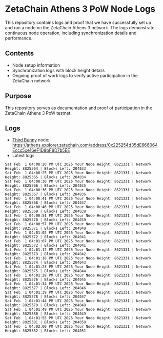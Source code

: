 # ZetaChain Athens 3 PoW Node Logs
This repository contains logs and proof that we have successfully set up and run a node on the ZetaChain Athens 3 network. The logs demonstrate continuous node operation, including synchronization details and performance.

## Contents
- Node setup information
- Synchronization logs with block height details
- Ongoing proof of work logs to verify active participation in the ZetaChain network

## Purpose
This repository serves as documentation and proof of participation in the ZetaChain Athens 3 PoW testnet.

## Logs

- [Third Bunny](https://thirdbunny.xyz/) node: https://athens.explorer.zetachain.com/address/0x225254d35dE666064Eccc5ce16eF1D8bF8D7b5EE
- Latest logs:
```
Sat Feb  1 04:00:20 PM UTC 2025 Your Node Height: 8621331 | Network Height: 8825364 | Blocks Left: 204033
Sat Feb  1 04:00:25 PM UTC 2025 Your Node Height: 8621331 | Network Height: 8825365 | Blocks Left: 204034
Sat Feb  1 04:00:30 PM UTC 2025 Your Node Height: 8621331 | Network Height: 8825366 | Blocks Left: 204035
Sat Feb  1 04:00:36 PM UTC 2025 Your Node Height: 8621331 | Network Height: 8825367 | Blocks Left: 204036
Sat Feb  1 04:00:41 PM UTC 2025 Your Node Height: 8621331 | Network Height: 8825368 | Blocks Left: 204037
Sat Feb  1 04:00:46 PM UTC 2025 Your Node Height: 8621331 | Network Height: 8825369 | Blocks Left: 204038
Sat Feb  1 04:00:51 PM UTC 2025 Your Node Height: 8621331 | Network Height: 8825370 | Blocks Left: 204039
Sat Feb  1 04:00:57 PM UTC 2025 Your Node Height: 8621331 | Network Height: 8825371 | Blocks Left: 204040
Sat Feb  1 04:01:02 PM UTC 2025 Your Node Height: 8621331 | Network Height: 8825372 | Blocks Left: 204041
Sat Feb  1 04:01:07 PM UTC 2025 Your Node Height: 8621331 | Network Height: 8825372 | Blocks Left: 204041
Sat Feb  1 04:01:12 PM UTC 2025 Your Node Height: 8621331 | Network Height: 8825373 | Blocks Left: 204042
Sat Feb  1 04:01:18 PM UTC 2025 Your Node Height: 8621331 | Network Height: 8825374 | Blocks Left: 204043
Sat Feb  1 04:01:23 PM UTC 2025 Your Node Height: 8621331 | Network Height: 8825375 | Blocks Left: 204044
Sat Feb  1 04:01:28 PM UTC 2025 Your Node Height: 8621331 | Network Height: 8825376 | Blocks Left: 204045
Sat Feb  1 04:01:34 PM UTC 2025 Your Node Height: 8621331 | Network Height: 8825377 | Blocks Left: 204046
Sat Feb  1 04:01:39 PM UTC 2025 Your Node Height: 8621331 | Network Height: 8825378 | Blocks Left: 204047
Sat Feb  1 04:01:44 PM UTC 2025 Your Node Height: 8621331 | Network Height: 8825379 | Blocks Left: 204048
Sat Feb  1 04:01:49 PM UTC 2025 Your Node Height: 8621331 | Network Height: 8825380 | Blocks Left: 204049
Sat Feb  1 04:01:55 PM UTC 2025 Your Node Height: 8621331 | Network Height: 8825381 | Blocks Left: 204050
Sat Feb  1 04:02:00 PM UTC 2025 Your Node Height: 8621331 | Network Height: 8825382 | Blocks Left: 204051
```

